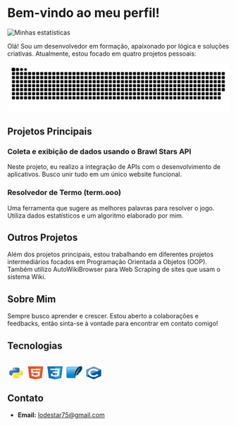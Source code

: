 # Bem-vindo ao meu perfil!
![Minhas estatísticas](https://github-readme-stats.vercel.app/api?username=Lodestar75&show_icons=true&theme=radical)

Olá! Sou um desenvolvedor em formação, apaixonado por lógica e soluções criativas. Atualmente, estou focado em quatro projetos pessoais:

<picture>
  <source media="(prefers-color-scheme: dark)" srcset="https://raw.githubusercontent.com/Lodestar75/Lodestar75/output/github-contribution-grid-snake-dark.svg">
  <source media="(prefers-color-scheme: light)" srcset="https://raw.githubusercontent.com/Lodestar75/Lodestar75/output/github-contribution-grid-snake.svg">
  <img alt="github contribution grid snake animation" src="https://raw.githubusercontent.com/Lodestar75/Lodestar75/output/github-contribution-grid-snake.svg">
</picture>

## Projetos Principais

### Coleta e exibição de dados usando o Brawl Stars API
Neste projeto, eu realizo a integração de APIs com o desenvolvimento de aplicativos. Busco unir tudo em um único website funcional.

### Resolvedor de Termo (term.ooo)
Uma ferramenta que sugere as melhores palavras para resolver o jogo. Utiliza dados estatísticos e um algoritmo elaborado por mim.

## Outros Projetos

Além dos projetos principais, estou trabalhando em diferentes projetos intermediários focados em Programação Orientada a Objetos (OOP). Também utilizo AutoWikiBrowser para Web Scraping de sites que usam o sistema Wiki.

## Sobre Mim

Sempre busco aprender e crescer. Estou aberto a colaborações e feedbacks, então sinta-se à vontade para encontrar em contato comigo!

## Tecnologias
<div style="display: inline_block"><br>
  <img align="center" alt="Lode-Python" height="30" width="40" src="https://raw.githubusercontent.com/devicons/devicon/master/icons/python/python-original.svg">
  <img align="center" alt="Lode-HTML" height="30" width="40" src="https://raw.githubusercontent.com/devicons/devicon/master/icons/html5/html5-original.svg">
  <img align="center" alt="Lode-CSS" height="30" width="40" src="https://raw.githubusercontent.com/devicons/devicon/master/icons/css3/css3-original.svg">
  <img align="center" alt="Lode-SQLite" height="30" width="40" src="https://raw.githubusercontent.com/devicons/devicon/master/icons/sqlite/sqlite-original.svg">
  <img align="center" alt="Lode-C" height="30" width="40" src="https://raw.githubusercontent.com/devicons/devicon/master/icons/c/c-original.svg">
</div>

## Contato

- **Email:** [lodestar75@gmail.com](mailto:lodestar75@gmail.com)

